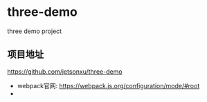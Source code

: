 # three-demo

three demo project

## 项目地址

https://github.com/jetsonxu/three-demo

- webpack官网: https://webpack.js.org/configuration/mode/#root
- 